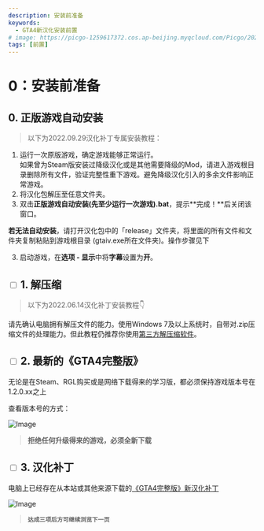 ```yaml
---
description: 安装前准备
keywords:
  - GTA4新汉化安装前置
# image: https://picgo-1259617372.cos.ap-beijing.myqcloud.com/Picgo/2022/01/19-11-28-23-404Lab.jpeg
tags: [前置]
---
```


# 0：安装前准备

## 0. 正版游戏自动安装
>以下为2022.09.29汉化补丁专属安装教程：


1. 运行一次原版游戏，确定游戏能够正常运行。<br/>
如果曾为Steam版安装过降级汉化或是其他需要降级的Mod，请进入游戏根目录删除所有文件，验证完整性重下游戏。避免降级汉化引入的多余文件影响正常游戏。
1. 将汉化包解压至任意文件夹。
2. 双击**正版游戏自动安装(先至少运行一次游戏).bat**，提示**完成！**后关闭该窗口。

**若无法自动安装**，请打开汉化包中的「release」文件夹，将里面的所有文件和文件夹复制粘贴到游戏根目录 (gtaiv.exe所在文件夹)。操作步骤见下


3. 启动游戏，在**选项 - 显示**中将**字幕**设置为**开**。



## <input type='checkbox' /> 1. 解压缩
> 以下为2022.06.14汉化补丁安装教程👇

请先确认电脑拥有解压文件的能力。使用Windows 7及以上系统时，自带对.zip压缩文件的处理能力。但此教程仍推荐你使用[第三方解压缩软件](https://www.bandisoft.com/bandizip/)。

## <input type='checkbox' /> 2. 最新的《GTA4完整版》 
无论是在Steam、RGL购买或是网络下载得来的学习版，都必须保持游戏版本号在1.2.0.xx之上

查看版本号的方式：

![Image](https://tva4.sinaimg.cn/large/7ef912f9ly8h7gryenkojj20yq0t2tfz.jpg)

> **拒绝任何升级得来的游戏，必须全新下载**

## <input type='checkbox' /> 3. 汉化补丁
电脑上已经存在从本站或其他来源下载的[《GTA4完整版》新汉化补丁](../intro.md#下载)


![Image](https://tva1.sinaimg.cn/large/7ef912f9ly8h7gs0bv55gj21cf0i0q7a.jpg)

> **`达成三项后方可继续浏览下一页`**